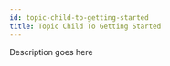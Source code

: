 ```yaml
---
id: topic-child-to-getting-started
title: Topic Child To Getting Started
---
```


Description goes here
